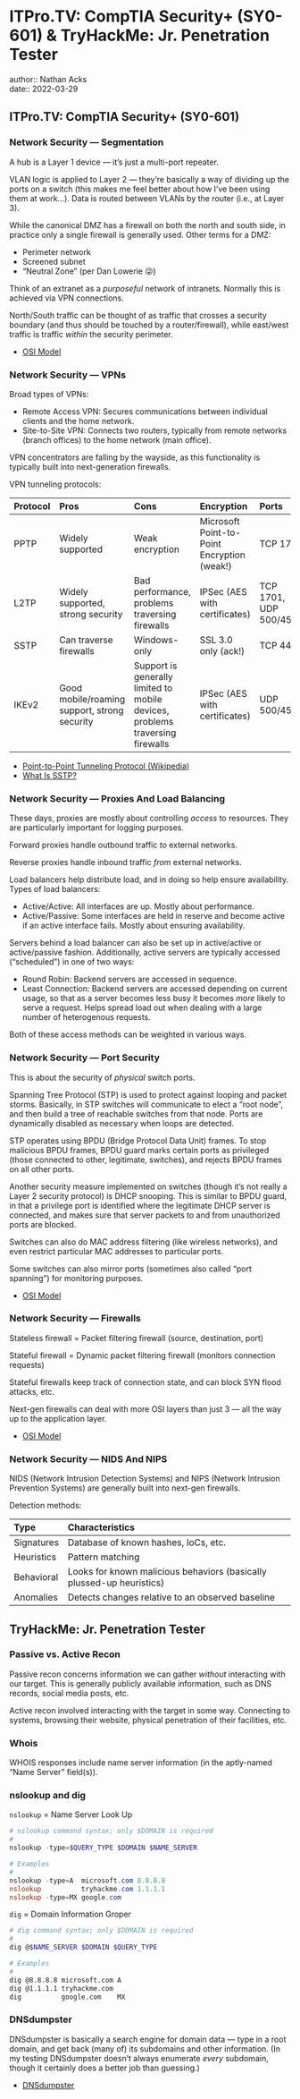 # ITPro.TV: CompTIA Security+ (SY0-601) & TryHackMe: Jr. Penetration Tester

author:: Nathan Acks  
date:: 2022-03-29

## ITPro.TV: CompTIA Security+ (SY0-601)

### Network Security — Segmentation

A hub is a Layer 1 device — it’s just a multi-port repeater.

VLAN logic is applied to Layer 2 — they’re basically a way of dividing up the ports on a switch (this makes me feel better about how I’ve been using them at work…). Data is routed between VLANs by the router (i.e., at Layer 3).

While the canonical DMZ has a firewall on both the north and south side, in practice only a single firewall is generally used. Other terms for a DMZ:

* Perimeter network
* Screened subnet
* “Neutral Zone” (per Dan Lowerie 😜)

Think of an extranet as a *purposeful* network of intranets. Normally this is achieved via VPN  connections.

North/South traffic can be thought of as traffic that crosses a security boundary (and thus should be touched by a router/firewall), while east/west traffic is traffic *within* the security perimeter.

* [OSI Model](../notes/osi-model.md)

### Network Security — VPNs

Broad types of VPNs:

* Remote Access VPN: Secures communications between individual clients and the home network.
* Site-to-Site VPN: Connects two routers, typically from remote networks (branch offices) to the home network (main office).

VPN concentrators are falling by the wayside, as this functionality is typically built into next-generation firewalls.

VPN tunneling protocols:

| Protocol | Pros                                         | Cons                                                                          | Encryption                                  | Ports                  |
|:-------- |:-------------------------------------------- |:----------------------------------------------------------------------------- |:------------------------------------------- |:---------------------- |
| PPTP     | Widely supported                             | Weak encryption                                                               | Microsoft Point-to-Point Encryption (weak!) | TCP 1723               |
| L2TP     | Widely supported, strong security            | Bad performance, problems traversing firewalls                                | IPSec (AES with certificates)               | TCP 1701, UDP 500/4500 |
| SSTP     | Can traverse firewalls                       | Windows-only                                                                  | SSL 3.0 only (ack!)                         | TCP 443                |
| IKEv2    | Good mobile/roaming support, strong security | Support is generally limited to mobile devices, problems traversing firewalls | IPSec (AES with certificates)               | UDP 500/4500           |

* [Point-to-Point Tunneling Protocol (Wikipedia)](https://en.wikipedia.org/wiki/Point-to-Point_Tunneling_Protocol)
* [What Is SSTP?](https://www.proofpoint.com/us/threat-reference/sstp)

### Network Security — Proxies And Load Balancing

These days, proxies are mostly about controlling *access* to resources. They are particularly important for logging purposes.

Forward proxies handle outbound traffic *to* external networks.

Reverse proxies handle inbound traffic *from* external networks.

Load balancers help distribute load, and in doing so help ensure availability. Types of load balancers:

* Active/Active: All interfaces are up. Mostly about performance.
* Active/Passive: Some interfaces are held in reserve and become active if an active interface fails. Mostly about ensuring availability.

Servers behind a load balancer can also be set up in active/active or active/passive fashion. Additionally, active servers are typically accessed (“scheduled”) in one of two ways:

* Round Robin: Backend servers are accessed in sequence.
* Least Connection: Backend servers are accessed depending on current usage, so that as a server becomes less busy it becomes *more* likely to serve a request. Helps spread load out when dealing with a large number of heterogenous requests.

Both of these access methods can be weighted in various ways.

### Network Security — Port Security

This is about the security of *physical* switch ports.

Spanning Tree Protocol (STP) is used to protect against looping and packet storms. Basically, in STP switches will communicate to elect a “root node”, and then build a tree of reachable switches from that node. Ports are dynamically disabled as necessary when loops are detected.

STP operates using BPDU (Bridge Protocol Data Unit) frames. To stop malicious BPDU frames, BPDU guard marks certain ports as privileged (those connected to other, legitimate, switches), and rejects BPDU frames on all other ports.

Another security measure implemented on switches (though it’s not really a Layer 2 security protocol) is DHCP snooping. This is similar to BPDU guard, in that a privilege port is identified where the legitimate DHCP server is connected, and makes sure that server packets to and from unauthorized ports are blocked.

Switches can also do MAC address filtering (like wireless networks), and even restrict particular MAC addresses to particular ports.

Some switches can also mirror ports (sometimes also called “port spanning”) for monitoring purposes.

* [OSI Model](../notes/osi-model.md)

### Network Security — Firewalls

Stateless firewall = Packet filtering firewall (source, destination, port)

Stateful firewall = Dynamic packet filtering firewall (monitors connection requests)

Stateful firewalls keep track of connection state, and can block SYN flood attacks, etc.

Next-gen firewalls can deal with more OSI layers than just 3 — all the way up to the application layer.

* [OSI Model](../notes/osi-model.md)

### Network Security — NIDS And NIPS

NIDS (Network Intrusion Detection Systems) and NIPS (Network Intrusion Prevention Systems) are generally built into next-gen firewalls.

Detection methods:

| Type       | Characteristics                                                       |
|:---------- |:--------------------------------------------------------------------- |
| Signatures | Database of known hashes, IoCs, etc.                                  |
| Heuristics | Pattern matching                                                      |
| Behavioral | Looks for known malicious behaviors (basically plussed-up heuristics) |
| Anomalies  | Detects changes relative to an observed baseline                      |

## TryHackMe: Jr. Penetration Tester

### Passive vs. Active Recon

Passive recon concerns information we can gather *without* interacting with our target. This is generally publicly available information, such as DNS records, social media posts, etc.

Active recon involved interacting with the target in some way. Connecting to systems, browsing their website, physical penetration of their facilities, etc.

### Whois

WHOIS responses include name server information (in the aptly-named “Name Server” field(s)).

### nslookup and dig

`nslookup` = Name Server Look Up

```powershell
# nslookup command syntax; only $DOMAIN is required
#
nslookup -type=$QUERY_TYPE $DOMAIN $NAME_SERVER

# Examples
#
nslookup -type=A  microsoft.com 8.8.8.8
nslookup          tryhackme.com 1.1.1.1
nslookup -type=MX google.com
```

`dig` = Domain Information Groper

```bash
# dig command syntax; only $DOMAIN is required
#
dig @$NAME_SERVER $DOMAIN $QUERY_TYPE

# Examples
#
dig @8.8.8.8 microsoft.com A
dig @1.1.1.1 tryhackme.com
dig          google.com    MX
```

### DNSdumpster

DNSdumpster is basically a search engine for domain data — type in a root domain, and get back (many of) its subdomains and other information. (In my testing DNSdumpster doesn’t always enumerate *every* subdomain, though it certainly does a better job than guessing.)

* [DNSdumpster](https://dnsdumpster.com/)
